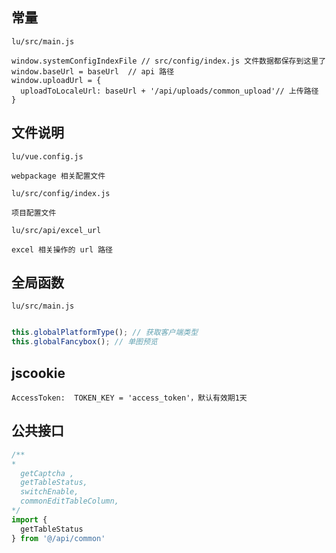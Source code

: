 
## 常量 

`lu/src/main.js`
```text
window.systemConfigIndexFile // src/config/index.js 文件数据都保存到这里了
window.baseUrl = baseUrl  // api 路径
window.uploadUrl = {
  uploadToLocaleUrl: baseUrl + '/api/uploads/common_upload'// 上传路径
}
```

## 文件说明

`lu/vue.config.js`
```text
webpackage 相关配置文件
```

`lu/src/config/index.js`
```text
项目配置文件
```

`lu/src/api/excel_url`
```text
excel 相关操作的 url 路径
```

## 全局函数

`lu/src/main.js`
```js

this.globalPlatformType(); // 获取客户端类型
this.globalFancybox(); // 单图预览 
```

## jscookie

```text
AccessToken:  TOKEN_KEY = 'access_token'，默认有效期1天
```

## 公共接口

```js
/**
*
  getCaptcha ,
  getTableStatus,
  switchEnable,
  commonEditTableColumn,
*/
import {
  getTableStatus
} from '@/api/common'
```


